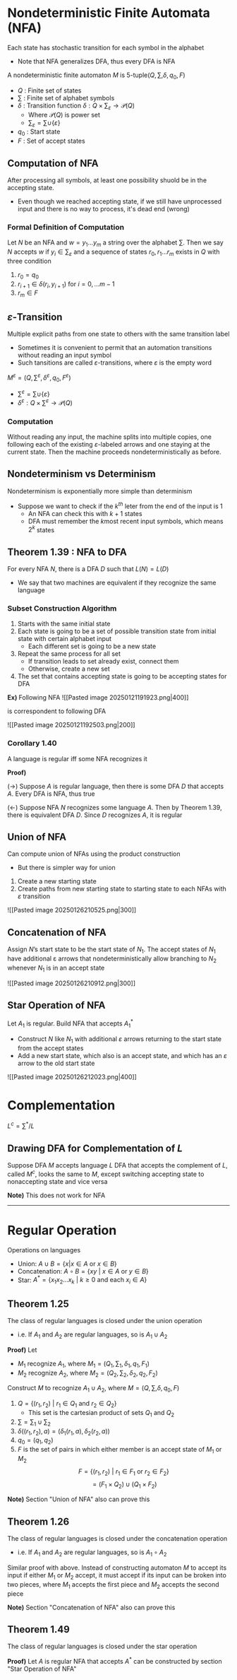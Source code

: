 # Nondeterministic Finite Automata (NFA)
Each state has stochastic transition for each symbol in the alphabet
- Note that NFA generalizes DFA, thus every DFA is NFA

A nondeterministic finite automaton $M$ is 5-tuple$\left( Q,\sum, \delta, q_{0}, F \right)$
- $Q$ : Finite set of states
- $\sum$ : Finite set of alphabet symbols
- $\delta$ : Transition function $\delta: Q\times \sum_{\varepsilon}\to \mathcal{P}(Q)$
	- Where $\mathcal{P}(Q)$ is power set
	- $\sum_{\varepsilon}=\sum\cup \{ \varepsilon \}$
- $q_{0}$ : Start state
- $F$ : Set of accept states

## Computation of NFA
After processing all symbols, at least one possibility shuold be in the accepting state.
- Even though we reached accepting state, if we still have unprocessed input and there is no way to process, it's dead end (wrong)

### Formal Definition of Computation
Let $N$ be an NFA and $w=y_{1}\dots y_{m}$ a string over the alphabet $\sum$. Then we say $N$ accepts $w$ if $y_{i}\in \sum_{\varepsilon}$ and a sequence of states $r_{0}, r_{1}\dots r_{m}$ exists in $Q$ with three condition
1. $r_{0}=q_{0}$
2. $r_{i+1}\in\delta(r_{i}, y_{i+1})$ for $i=0,\dots m-1$
3. $r_{m}\in F$

## $\varepsilon$-Transition
Multiple explicit paths from one state to others with the same transition label
- Sometimes it is convenient to permit that an automation transitions without reading an input symbol
- Such tansitions are called $\varepsilon$-transitions, where $\varepsilon$ is the empty word

$M^{\varepsilon}=\left( Q,\sum^{\varepsilon}, \delta^{\varepsilon}, q_{0}, F^{\varepsilon} \right)$
- $\sum^{\varepsilon}=\sum\cup \{ \varepsilon \}$
- $\delta^{\varepsilon}:Q\times \sum^{\varepsilon}\to \mathcal{P}(Q)$

### Computation
Without reading any input, the machine splits into multiple copies, one following each of the existing $\varepsilon$-labeled arrows and one staying at the current state. Then the machine proceeds nondeterministically as before.

## Nondeterminism vs Determinism
Nondeterminism is exponentially more simple than determinism
- Suppose we want to check if the $k^{th}$ leter from the end of the input is 1
	- An NFA can check this with $k+1$ states
	- DFA must remember the $k$most recent input symbols, which means $2^{k}$ states

## Theorem 1.39 : NFA to DFA
For every NFA $N$, there is a DFA $D$ such that $L(N)=L(D)$
- We say that two machines are equivalent if they recognize the same language

### Subset Construction Algorithm
1. Starts with the same initial state
2. Each state is going to be a set of possible transition state from initial state with certain alphabet input
	- Each different set is going to be a new state
3. Repeat the same process for all set
	- If transition leads to set already exist, connect them
	- Otherwise, create a new set 
4. The set that contains accepting state is going to be accepting states for DFA

**Ex)**
Following NFA
![[Pasted image 20250121191923.png|400]]

is correspondent to following DFA

![[Pasted image 20250121192503.png|200]]

### Corollary 1.40
A language is regular iff some NFA recognizes it

**Proof)**

$(\to)$ Suppose $A$ is regular language, then there is some DFA $D$ that accepts $A$. Every DFA is NFA, thus true

$(\leftarrow)$ Suppose NFA $N$ recognizes some language $A$. Then by Theorem 1.39, there is equivalent DFA $D$. Since $D$ recognizes $A$, it is regular

## Union of NFA
Can compute union of NFAs using the product construction
- But there is simpler way for union

1. Create a new starting state
2. Create paths from new starting state to starting state to each NFAs with $\varepsilon$ transition

![[Pasted image 20250126210525.png|300]]

## Concatenation of NFA
Assign $N$’s start state to be the start state of $N_{1}$. The accept states of $N_{1}$ have additional ε arrows that nondeterministically allow branching to $N_{2}$ whenever $N_{1}$ is in an accept state

![[Pasted image 20250126210912.png|300]]

## Star Operation of NFA
Let $A_{1}$ is regular. Build NFA that accepts $A^{*}_{1}$
- Construct $N$ like $N_{1}$ with additional $\varepsilon$ arrows returning to the start state from the accept states
- Add a new start state, which also is an accept state, and which has an $\varepsilon$ arrow to the old start state

![[Pasted image 20250126212023.png|400]]

# Complementation
$L^{c}=\sum^{*}/L$

## Drawing DFA for Complementation of $L$
Suppose DFA $M$ accepts language $L$
DFA that accepts the complement of $L$, called $M^{c}$, looks the same to $M$, except switching accepting state to nonaccepting state and vice versa

**Note)** This does not work for NFA

---
# Regular Operation
Operations on languages
- Union: $A\cup B=\{ x|x\in A\text{ or }x\in B \}$
- Concatenation: $A\circ B=\{ xy\text{ | }x\in A\text{ or }y\in B \}$
- Star: $A^{*}=\{ x_{1}x_{2}\dots x_{k}\text{ | }k\geq 0\text{ and each }x_{i}\in A \}$

## Theorem 1.25
The class of regular languages is closed under the union operation
- i.e. If $A_{1}$ and $A_{2}$ are regular languages, so is $A_{1}\cup A_{2}$

**Proof)**
Let
- $M_{1}$ recognize $A_{1}$, where $M_{1}=\left( Q_{1}, \sum_{1}, \delta_{1}, q_{1}, F_{1} \right)$
- $M_{2}$ recognize $A_{2}$, where $M_{2}=\left( Q_{2}, \sum_{2}, \delta_{2}, q_{2}, F_{2} \right)$

Construct $M$ to recognize $A_{1}\cup A_{2}$, where $M=\left( Q, \sum, \delta, q_{0}, F \right)$
1. $Q=\{ (r_{1},r_{2})\text{ | }r_{1}\in Q_{1} \text{ and }r_{2}\in Q_{2}\}$
	- This set is the cartesian product of sets $Q_{1}$ and $Q_{2}$
2. $\sum=\sum_{1}\cup \sum_{2}$
3. $\delta((r_{1},r_{2}), a)=(\delta_{1}(r_{1},a), \delta_{2}(r_{2},a))$
4. $q_{0}=(q_{1},q_{2})$
5. $F$ is the set of pairs in which either member is an accept state of $M_{1}$ or $M_{2}$
$$F=\{ (r_{1},r_{2})\text{ | }r_{1}\in F_{1}\text{ or }r_{2}\in F_{2}\}$$
$$=(F_{1}\times Q_{2})\cup (Q_{1}\times F_{2})$$

**Note)** Section "Union of NFA" also can prove this

## Theorem 1.26
The class of regular languages is closed under the concatenation operation
- i.e. If $A_{1}$ and $A_{2}$ are regular languages, so is $A_{1}\circ A_{2}$

Similar proof with above. Instead of constructing automaton $M$ to accept its input if either $M_{1}$ or $M_{2}$ accept, it must accept if its input can be broken into two pieces, where $M_{1}$ accepts the first piece and $M_{2}$ accepts the second piece

**Note)** Section "Concatenation of NFA" also can prove this

## Theorem 1.49
The class of regular languages is closed under the star operation

**Proof)**
Let $A$ is regular
NFA that accepts $A^{*}$ can be constructed by section "Star  Operation of NFA"

